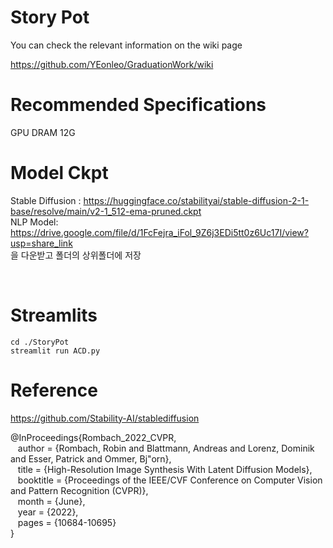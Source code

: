 # Story Pot

You can check the relevant information on the wiki page

https://github.com/YEonleo/GraduationWork/wiki

# Recommended Specifications
GPU DRAM 12G
<br>

# Model Ckpt
Stable Diffusion : https://huggingface.co/stabilityai/stable-diffusion-2-1-base/resolve/main/v2-1_512-ema-pruned.ckpt <br>
NLP Model: https://drive.google.com/file/d/1FcFejra_iFol_9Z6j3EDi5tt0z6Uc17I/view?usp=share_link<br>
을 다운받고 폴더의 상위폴더에 저장

<br>

# Streamlits
```cd ./StoryPot```<br>
```streamlit run ACD.py```
<br>

# Reference

https://github.com/Stability-AI/stablediffusion

@InProceedings{Rombach_2022_CVPR,<br>
&nbsp;&nbsp;    author    = {Rombach, Robin and Blattmann, Andreas and Lorenz, Dominik and Esser, Patrick and Ommer, Bj\"orn},<br>
&nbsp;&nbsp;    title     = {High-Resolution Image Synthesis With Latent Diffusion Models},<br>
&nbsp;&nbsp;    booktitle = {Proceedings of the IEEE/CVF Conference on Computer Vision and Pattern Recognition (CVPR)},<br>
&nbsp;&nbsp;    month     = {June},<br>
&nbsp;&nbsp;    year      = {2022},<br>
&nbsp;&nbsp;    pages     = {10684-10695}<br>
}<br>


